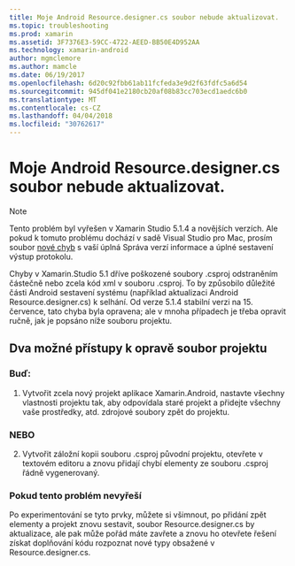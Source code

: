 ```yaml
---
title: Moje Android Resource.designer.cs soubor nebude aktualizovat.
ms.topic: troubleshooting
ms.prod: xamarin
ms.assetid: 3F7376E3-59CC-4722-AEED-BB50E4D952AA
ms.technology: xamarin-android
author: mgmclemore
ms.author: mamcle
ms.date: 06/19/2017
ms.openlocfilehash: 6d20c92fbb61ab11fcfeda3e9d2f63fdfc5a6d54
ms.sourcegitcommit: 945df041e2180cb20af08b83cc703ecd1aedc6b0
ms.translationtype: MT
ms.contentlocale: cs-CZ
ms.lasthandoff: 04/04/2018
ms.locfileid: "30762617"
---
```

# <a name="my-android-resourcedesignercs-file-will-not-update"></a>Moje Android Resource.designer.cs soubor nebude aktualizovat.

> [!NOTE]
> Tento problém byl vyřešen v Xamarin Studio 5.1.4 a novějších verzích. Ale pokud k tomuto problému dochází v sadě Visual Studio pro Mac, prosím soubor [nové chyb](~/cross-platform/troubleshooting/questions/howto-file-bug.md) s vaší úplná Správa verzí informace a úplné sestavení výstup protokolu.

Chyby v Xamarin.Studio 5.1 dříve poškozené soubory .csproj odstraněním částečně nebo zcela kód xml v souboru .csproj. To by způsobilo důležité části Android sestavení systému (například aktualizaci Android Resource.designer.cs) k selhání. Od verze 5.1.4 stabilní verzi na 15. července, tato chyba byla opravena; ale v mnoha případech je třeba opravit ručně, jak je popsáno níže souboru projektu.


## <a name="two-possible-approaches-to-fixing-up-the-project-file"></a>Dva možné přístupy k opravě soubor projektu

### <a name="either"></a>Buď:

1) Vytvořit zcela nový projekt aplikace Xamarin.Android, nastavte všechny vlastnosti projektu tak, aby odpovídala staré projekt a přidejte všechny vaše prostředky, atd. zdrojové soubory zpět do projektu.

### <a name="or"></a>NEBO

2) Vytvořit záložní kopii souboru .csproj původní projektu, otevřete v textovém editoru a znovu přidají chybí elementy ze souboru .csproj řádně vygenerovaný.

### <a name="if-this-does-not-solve-the-problem"></a>Pokud tento problém nevyřeší

Po experimentování se tyto prvky, můžete si všimnout, po přidání zpět elementy a projekt znovu sestavit, soubor Resource.designer.cs by aktualizace, ale pak může pořád máte zavřete a znovu ho otevřete řešení získat doplňování kódu rozpoznat nové typy obsažené v Resource.designer.cs. 
